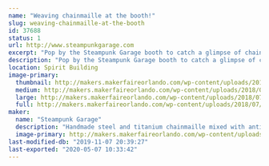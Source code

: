 ```yaml
---
name: "Weaving chainmaille at the booth!"
slug: weaving-chainmaille-at-the-booth
id: 37688
status: 1
url: http://www.steampunkgarage.com
excerpt: "Pop by the Steampunk Garage booth to catch a glimpse of chainmaille being constructed - one painstaking ring at a time!  Feel free to grill the maker on any chainmaille-related trivia while you're there.  "
description: "Pop by the Steampunk Garage booth to catch a glimpse of chainmaille being constructed - one painstaking ring at a time!  Feel free to grill the maker on any chainmaille-related trivia while you're there.  Jenifer has been weaving maille for over 15 years and has many offbeat and one-of-a-kind pieces of chainmaille unlike anything you've ever seen before.  She has an extensive knowledge base of the maille you've seen around the world: in museums, hotels, the movies, even in space!"
location: Spirit Building
image-primary:
  thumbnail: http://makers.makerfaireorlando.com/wp-content/uploads/2018/07/IMG_3201-150x150.jpg
  medium: http://makers.makerfaireorlando.com/wp-content/uploads/2018/07/IMG_3201-300x225.jpg
  large: http://makers.makerfaireorlando.com/wp-content/uploads/2018/07/IMG_3201-1024x768.jpg
  full: http://makers.makerfaireorlando.com/wp-content/uploads/2018/07/IMG_3201.jpg
maker:
  name: "Steampunk Garage"
  description: "Handmade steel and titanium chainmaille mixed with antique keys, clock parts, construction nails, and recycled stuff."
  image-primary: http://makers.makerfaireorlando.com/wp-content/uploads/2018/11/store-logojpg-1024x1024.jpg
last-modified-db: "2019-11-07 20:39:27"
last-exported: "2020-05-07 10:33:42"
---
```

